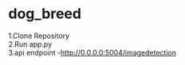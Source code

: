 # dog_breed
1.Clone Repository    
2.Run app.py   
3.api endpoint -http://0.0.0.0:5004/imagedetection
